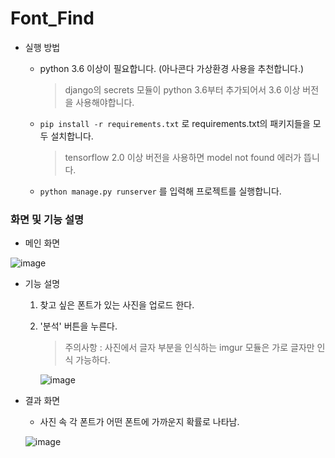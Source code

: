 # Font_Find

- 실행 방법

  - python 3.6 이상이 필요합니다. (아나콘다 가상환경 사용을 추천합니다.)

    > django의 secrets 모듈이 python 3.6부터 추가되어서 3.6 이상 버전을 사용해야합니다.

  - `pip install -r requirements.txt` 로 requirements.txt의 패키지들을 모두 설치합니다.

    > tensorflow 2.0 이상 버전을 사용하면 model not found 에러가 뜹니다.

  -  `python manage.py runserver` 를 입력해 프로젝트를 실행합니다.



### 화면 및 기능 설명

- 메인 화면

![image](https://user-images.githubusercontent.com/58927491/90126017-efbd8380-dd9d-11ea-9bf9-c11a9f35c0b7.png)

- 기능 설명

  1. 찾고 싶은 폰트가 있는 사진을 업로드 한다.

  2. '분석' 버튼을 누른다.

     > 주의사항 : 사진에서 글자 부분을 인식하는 imgur 모듈은 가로 글자만 인식 가능하다.

     ![image](https://user-images.githubusercontent.com/58927491/90126219-4460fe80-dd9e-11ea-92ab-992ed971203c.png)

- 결과 화면

  - 사진 속 각 폰트가 어떤 폰트에 가까운지 확률로 나타남.

  ![image](https://user-images.githubusercontent.com/58927491/90127437-23011200-dda0-11ea-8ba5-d561387f7c13.png)

